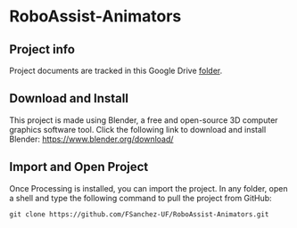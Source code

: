 # RoboAssist-Animators

## Project info
Project documents are tracked in this Google Drive [folder](https://drive.google.com/drive/u/0/folders/1iMhd65GJkYrQdQc5u6bLWCDh9TiDGw2y).

## Download and Install
This project is made using Blender, a free and open-source 3D computer graphics software tool. Click the following link to download and install Blender:
https://www.blender.org/download/

## Import and Open Project
Once Processing is installed, you can import the project. In any folder, open
a shell and type the following command to pull the project from GitHub:
```
git clone https://github.com/FSanchez-UF/RoboAssist-Animators.git
```
